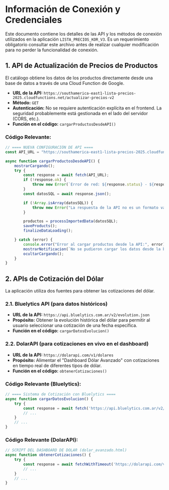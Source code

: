 # Información de Conexión y Credenciales

Este documento contiene los detalles de las API y los métodos de conexión utilizados en la aplicación `LISTA_PRECIOS_KOR_V3`. Es un requerimiento obligatorio consultar este archivo antes de realizar cualquier modificación para no perder la funcionalidad de conexión.

## 1. API de Actualización de Precios de Productos

El catálogo obtiene los datos de los productos directamente desde una base de datos a través de una Cloud Function de Google.

- **URL de la API:** `https://southamerica-east1-lista-precios-2025.cloudfunctions.net/actualizar-precios-v2`
- **Método:** `GET`
- **Autenticación:** No se requiere autenticación explícita en el frontend. La seguridad probablemente está gestionada en el lado del servidor (CORS, etc.).
- **Función en el código:** `cargarProductosDesdeAPI()`

### Código Relevante:
```javascript
// ==== NUEVA CONFIGURACIÓN DE API ====
const API_URL = "https://southamerica-east1-lista-precios-2025.cloudfunctions.net/actualizar-precios-v2";

async function cargarProductosDesdeAPI() {
    mostrarCargando();
    try {
        const response = await fetch(API_URL);
        if (!response.ok) {
            throw new Error(`Error de red: ${response.status} - ${response.statusText}`);
        }
        const datosSQL = await response.json();

        if (!Array.isArray(datosSQL)) {
            throw new Error("La respuesta de la API no es un formato válido.");
        }

        productos = processImportedData(datosSQL);
        saveProducts();
        finalizeDataLoading();

    } catch (error) {
        console.error("Error al cargar productos desde la API:", error);
        mostrarNotificacion(`No se pudieron cargar los datos desde la base de datos. Verifique la conexión y el servicio.`, 'danger');
        ocultarCargando();
    }
}
```

## 2. APIs de Cotización del Dólar

La aplicación utiliza dos fuentes para obtener las cotizaciones del dólar.

### 2.1. Bluelytics API (para datos históricos)

- **URL de la API:** `https://api.bluelytics.com.ar/v2/evolution.json`
- **Propósito:** Obtener la evolución histórica del dólar para permitir al usuario seleccionar una cotización de una fecha específica.
- **Función en el código:** `cargarDatosEvolucion()`

### 2.2. DolarAPI (para cotizaciones en vivo en el dashboard)

- **URL de la API:** `https://dolarapi.com/v1/dolares`
- **Propósito:** Alimentar el "Dashboard Dólar Avanzado" con cotizaciones en tiempo real de diferentes tipos de dólar.
- **Función en el código:** `obtenerCotizaciones()`

### Código Relevante (Bluelytics):
```javascript
// ==== Sistema de Cotización con Bluelytics ====
async function cargarDatosEvolucion() {
    try {
        const response = await fetch('https://api.bluelytics.com.ar/v2/evolution.json');
        // ...
    }
    // ...
}
```

### Código Relevante (DolarAPI):
```javascript
// SCRIPT DEL DASHBOARD DE DOLAR (dolar_avanzado.html)
async function obtenerCotizaciones() {
    try {
        const response = await fetchWithTimeout('https://dolarapi.com/v1/dolares', { timeout: 12000, retries: 2 });
        // ...
    }
    // ...
}
